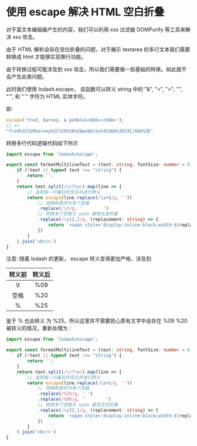 # 使用 escape 解决 HTML 空白折叠

对于富文本编辑器产生的内容，我们可以利用 xss 过滤器 DOMPurify 等工具来解决 xss 攻击。

由于 HTML 解析会存在空白折叠的问题，对于展示 textarea 的多行文本我们需要转换成 html 才能够实现换行功能。

由于转换过程可能涉及到 xss 攻击，所以我们需要做一些基础的转换。如此就不会产生此类问题。

此时我们使用 lodash.escape， 该函数可以转义 string 中的 "&", "<", ">", '"', "'", 和 "`" 字符为 HTML 实体字符。

即:
```ts
escape('fred, barney, & pebbles<bbb></bbb>');
// => 
"fred%2C%20barney%2C%20%26%20pebbles%3Cbbb%3E%3C/bbb%3E"
```

转换多行代码逻辑代码如下所示

```ts
import escape from 'lodash/escape';

export const formatMultilineText = (text: string, fontSize: number = 0.5) => {
    if (!text || typeof text !== "string") {
        return '';
    }
    return text.split(/\r?\n/).map(line => {
        // 去除每一行最后的空白并进行转义
        return escape(line.replace(/\s+$/g, ''))
            // 转换制表符为多个空格
            .replace(/\t/g, '        ')
            // 转换多个空格为 span 避免长度折叠
            .replace(/\s{2,}/g, (replacement: string) => {
                return `<span style='display:inline-block;width:${replacement.length * fontSize}em'></span>`
            })
        }
    ).join('<br/>')
}
```

注意: 随着 lodash 的更新， escape 转义变得更加严格，涉及到

|  转义前  | 转义后  |
|  :----:  | :----:  |
| \t   | %09 |
| 空格  | %20 |
| %  | %25 |

鉴于 % 也会转义 为 %25，所以这里并不需要担心原有文字中会存在 %09 %20 被转义的情况，重新处理为：

```ts
import escape from 'lodash/escape';

export const formatMultilineText = (text: string, fontSize: number = 0.5) => {
    if (!text || typeof text !== "string") {
        return '';
    }
    return text.split(/\r?\n/).map(line => {
        // 去除每一行最后的空白并进行转义
        return escape(line.replace(/\s+$/g, ''))
            // 转换制表符为多个空格
            .replace(/%20/g, ' ')
            .replace(/%09/g, '        ')
            // 转换多个空格为 span 避免空白折叠
            .replace(/\s{2,}/g, (replacement: string) => {
                return `<span style='display:inline-block;width:${replacement.length * fontSize}em'></span>`
            })
        }
    ).join('<br/>')
}
```



